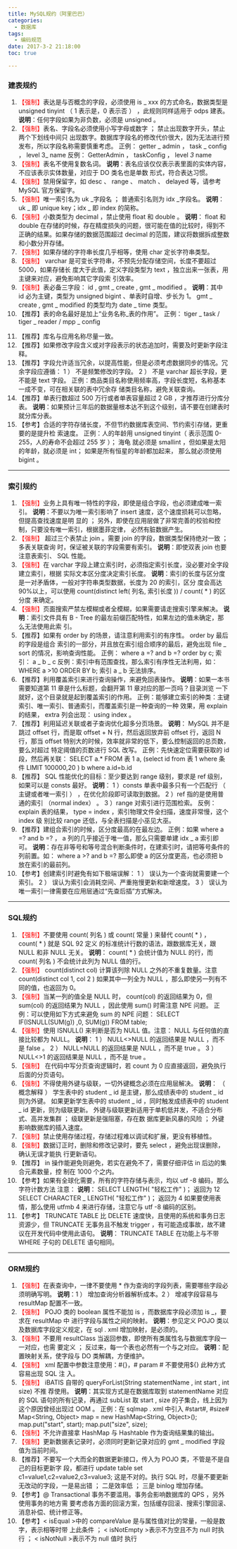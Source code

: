 ```yaml
---
title: MySQL规约（阿里巴巴）
categories:
  - 数据库
tags:
  - 编码规范
date: 2017-3-2 21:18:00
toc: true

---
```


###  建表规约
1. <font style="color:red">【强制】</font>表达是与否概念的字段，必须使用 is _ xxx 的方式命名，数据类型是 unsigned tinyint
（ 1 表示是，0 表示否 ） ，此规则同样适用于 odps 建表。
**说明**：任何字段如果为非负数，必须是 unsigned 。
2. <font style="color:red">【强制】</font>表名、字段名必须使用小写字母或数字 ； 禁止出现数字开头，禁止两个下划线中间只
出现数字。数据库字段名的修改代价很大，因为无法进行预发布，所以字段名称需要慎重考虑。
正例： getter _ admin ， task _ config ， level 3_ name
反例： GetterAdmin ， taskConfig ， level _3_ name
3. <font style="color:red">【强制】</font>表名不使用复数名词。
**说明**：表名应该仅仅表示表里面的实体内容，不应该表示实体数量，对应于 DO 类名也是单数
形式，符合表达习惯。
4. <font style="color:red">【强制】</font>禁用保留字，如 desc 、 range 、 match 、 delayed 等，请参考 MySQL 官方保留字。
5. <font style="color:red">【强制】</font>唯一索引名为 uk _字段名 ； 普通索引名则为 idx _字段名。
**说明**： uk _ 即  unique key；idx _ 即 index 的简称。
6. <font style="color:red">【强制】</font>小数类型为 decimal ，禁止使用 float 和 double 。
**说明**： float 和 double 在存储的时候，存在精度损失的问题，很可能在值的比较时，得到不
正确的结果。如果存储的数据范围超过 decimal 的范围，建议将数据拆成整数和小数分开存储。
7. <font style="color:red">【强制】</font>如果存储的字符串长度几乎相等，使用 char 定长字符串类型。
8. <font style="color:red">【强制】</font> varchar 是可变长字符串，不预先分配存储空间，长度不要超过 5000，如果存储长
度大于此值，定义字段类型为 text ，独立出来一张表，用主键来对应，避免影响其它字段索
引效率。
9. <font style="color:red">【强制】</font>表必备三字段： id ,  gmt _ create ,  gmt _ modified 。
**说明**：其中 id 必为主键，类型为 unsigned bigint 、单表时自增、步长为 1。 gmt _ create ,
gmt _ modified 的类型均为 date _ time 类型。
10. 【推荐】表的命名最好是加上“业务名称_表的作用”。
正例： tiger _ task /  tiger _ reader /  mpp _ config

<!-- more -->

11. 【推荐】库名与应用名称尽量一致。
12. 【推荐】如果修改字段含义或对字段表示的状态追加时，需要及时更新字段注释。
13. 【推荐】字段允许适当冗余，以提高性能，但是必须考虑数据同步的情况。冗余字段应遵循：
1 ） 不是频繁修改的字段。
2 ） 不是 varchar 超长字段，更不能是 text 字段。
正例：商品类目名称使用频率高，字段长度短，名称基本一成不变，可在相关联的表中冗余存
储类目名称，避免关联查询。
14. 【推荐】单表行数超过 500 万行或者单表容量超过 2 GB ，才推荐进行分库分表。
**说明**：如果预计三年后的数据量根本达不到这个级别，请不要在创建表时就分库分表。
15. 【参考】合适的字符存储长度，不但节约数据库表空间、节约索引存储，更重要的是提升检
索速度。
正例：人的年龄用 unsigned tinyint（ 表示范围 0-255，人的寿命不会超过 255 岁 ）； 海龟
就必须是 smallint ，但如果是太阳的年龄，就必须是 int； 如果是所有恒星的年龄都加起来，
那么就必须使用 bigint 。

---

###  索引规约
1. <font style="color:red">【强制】</font>业务上具有唯一特性的字段，即使是组合字段，也必须建成唯一索引。
**说明**：不要以为唯一索引影响了 insert 速度，这个速度损耗可以忽略，但提高查找速度是明
显的 ； 另外，即使在应用层做了非常完善的校验和控制，只要没有唯一索引，根据墨菲定律，
必然有脏数据产生。
2. <font style="color:red">【强制】</font> 超过三个表禁止 join 。需要 join 的字段，数据类型保持绝对一致 ； 多表关联查询
时，保证被关联的字段需要有索引。
**说明**：即使双表 join 也要注意表索引、 SQL 性能。
3. <font style="color:red">【强制】</font>在 varchar 字段上建立索引时，必须指定索引长度，没必要对全字段建立索引，根据
实际文本区分度决定索引长度。
**说明**：索引的长度与区分度是一对矛盾体，一般对字符串类型数据，长度为 20 的索引，区分
度会高达 90%以上，可以使用 count(distinct left( 列名, 索引长度 )) / count( * ) 的区分度
来确定。
4. <font style="color:red">【强制】</font>页面搜索严禁左模糊或者全模糊，如果需要请走搜索引擎来解决。
**说明**：索引文件具有 B - Tree 的最左前缀匹配特性，如果左边的值未确定，那么无法使用此索
引。
5. 【推荐】如果有 order by 的场景，请注意利用索引的有序性。 order by 最后的字段是组合
索引的一部分，并且放在索引组合顺序的最后，避免出现 file _ sort 的情况，影响查询性能。
正例： where a =?  and b =?  order by c; 索引： a _ b _ c
反例：索引中有范围查找，那么索引有序性无法利用，如： WHERE a >10  ORDER BY b; 索引
a _ b 无法排序。
6. 【推荐】利用覆盖索引来进行查询操作，来避免回表操作。
**说明**：如果一本书需要知道第 11 章是什么标题，会翻开第 11 章对应的那一页吗？目录浏览
一下就好，这个目录就是起到覆盖索引的作用。
正例：能够建立索引的种类：主键索引、唯一索引、普通索引，而覆盖索引是一种查询的一种
效果，用 explain 的结果， extra 列会出现： using index 。
7. 【推荐】利用延迟关联或者子查询优化超多分页场景。
**说明**： MySQL 并不是跳过 offset 行，而是取 offset + N 行，然后返回放弃前 offset 行，返回
N 行，那当 offset 特别大的时候，效率就非常的低下，要么控制返回的总页数，要么对超过
特定阈值的页数进行 SQL 改写。
正例：先快速定位需要获取的 id 段，然后再关联：
SELECT a.* FROM 表 1 a, (select id from 表 1 where 条件 LIMIT 100000,20 ) b where a.id=b.id
8. 【推荐】  SQL 性能优化的目标：至少要达到  range 级别，要求是 ref 级别，如果可以是 consts
最好。
**说明**：
1 ）consts 单表中最多只有一个匹配行 （ 主键或者唯一索引 ） ，在优化阶段即可读取到数据。
2 ）ref 指的是使用普通的索引 （normal index） 。
3 ）range 对索引进行范围检索。
反例： explain 表的结果， type = index ，索引物理文件全扫描，速度非常慢，这个 index 级
别比较 range 还低，与全表扫描是小巫见大巫。
9. 【推荐】建组合索引的时候，区分度最高的在最左边。
正例：如果 where a =?  and b =? ， a 列的几乎接近于唯一值，那么只需要单建 idx _ a 索引即
可。
**说明**：存在非等号和等号混合判断条件时，在建索引时，请把等号条件的列前置。如： where a >?
and b =? 那么即使 a 的区分度更高，也必须把 b 放在索引的最前列。
10. 【参考】创建索引时避免有如下极端误解：
1 ） 误认为一个查询就需要建一个索引。
2 ） 误认为索引会消耗空间、严重拖慢更新和新增速度。
3 ） 误认为唯一索引一律需要在应用层通过“先查后插”方式解决。

---

### SQL规约
1. <font style="color:red">【强制】</font>不要使用 count( 列名 ) 或 count( 常量 ) 来替代 count( * ) ， count( * ) 就是 SQL 92 定义
的标准统计行数的语法，跟数据库无关，跟 NULL 和非 NULL 无关。
**说明**： count( * ) 会统计值为 NULL 的行，而 count( 列名 ) 不会统计此列为 NULL 值的行。
2. <font style="color:red">【强制】</font> count(distinct col) 计算该列除 NULL 之外的不重复数量。注意  count(distinct
col 1,  col 2 ) 如果其中一列全为 NULL ，那么即使另一列有不同的值，也返回为 0。
3. <font style="color:red">【强制】</font>当某一列的值全是 NULL 时， count(col) 的返回结果为 0，但 sum(col) 的返回结果为
NULL ，因此使用 sum() 时需注意 NPE 问题。
正例：可以使用如下方式来避免 sum 的 NPE 问题： SELECT IF(ISNULL(SUM(g)) ,0, SUM(g))
FROM table;
4. <font style="color:red">【强制】</font>使用 ISNULL() 来判断是否为 NULL 值。注意： NULL 与任何值的直接比较都为 NULL。
**说明**：
1 ） NULL<>NULL 的返回结果是 NULL ，而不是 false 。
2 ） NULL=NULL 的返回结果是 NULL ，而不是 true 。
3 ） NULL<>1 的返回结果是 NULL ，而不是 true 。
5. <font style="color:red">【强制】</font> 在代码中写分页查询逻辑时，若 count 为 0 应直接返回，避免执行后面的分页语句。
6. <font style="color:red">【强制】</font>不得使用外键与级联，一切外键概念必须在应用层解决。
**说明**： （ 概念解释 ） 学生表中的 student _ id 是主键，那么成绩表中的 student _ id 则为外键。
如果更新学生表中的 student _ id ，同时触发成绩表中的 student _ id 更新，则为级联更新。
外键与级联更新适用于单机低并发，不适合分布式、高并发集群 ； 级联更新是强阻塞，存在数
据库更新风暴的风险 ； 外键影响数据库的插入速度。
7. <font style="color:red">【强制】</font>禁止使用存储过程，存储过程难以调试和扩展，更没有移植性。
8. <font style="color:red">【强制】</font>数据订正时，删除和修改记录时，要先 select ，避免出现误删除，确认无误才能执
行更新语句。
9. 【推荐】 in 操作能避免则避免，若实在避免不了，需要仔细评估 in 后边的集合元素数量，控
制在 1000 个之内。
10. 【参考】如果有全球化需要，所有的字符存储与表示，均以 utf -8 编码，那么字符计数方法
注意：
**说明**：
SELECT LENGTH( "轻松工作" )； 返回为 12
SELECT CHARACTER _ LENGTH( "轻松工作" )； 返回为 4
如果要使用表情，那么使用 utfmb 4 来进行存储，注意它与 utf -8 编码的区别。
11. 【参考】  TRUNCATE TABLE 比  DELETE 速度快，且使用的系统和事务日志资源少，但 TRUNCATE
无事务且不触发 trigger ，有可能造成事故，故不建议在开发代码中使用此语句。
**说明**： TRUNCATE TABLE 在功能上与不带  WHERE 子句的  DELETE 语句相同。

---

### ORM规约
1. <font style="color:red">【强制】</font>在表查询中，一律不要使用 * 作为查询的字段列表，需要哪些字段必须明确写明。
**说明**：1 ） 增加查询分析器解析成本。2 ） 增减字段容易与 resultMap 配置不一致。
2. <font style="color:red">【强制】</font> POJO 类的 boolean 属性不能加 is ，而数据库字段必须加 is _，要求在 resultMap 中
进行字段与属性之间的映射。
**说明**：参见定义 POJO 类以及数据库字段定义规定，在 sql . xml 增加映射，是必须的。
3. <font style="color:red">【强制】</font>不要用 resultClass 当返回参数，即使所有类属性名与数据库字段一一对应，也需
要定义 ； 反过来，每一个表也必然有一个与之对应。
**说明**：配置映射关系，使字段与 DO 类解耦，方便维护。
4. <font style="color:red">【强制】</font> xml 配置中参数注意使用：#{}，# param # 不要使用${} 此种方式容易出现 SQL 注
入。
5. <font style="color:red">【强制】</font> iBATIS 自带的 queryForList(String statementName , int start , int size) 不推
荐使用。
**说明**：其实现方式是在数据库取到 statementName 对应的 SQL 语句的所有记录，再通过 subList
取 start , size 的子集合，线上因为这个原因曾经出现过 OOM 。
正例：在 sqlmap . xml 中引入 #start#, #size#
Map<String, Object> map = new HashMap<String, Object>();
map.put("start", start);
map.put("size", size);
6. <font style="color:red">【强制】</font>不允许直接拿 HashMap 与 Hashtable 作为查询结果集的输出。
7. <font style="color:red">【强制】</font>更新数据表记录时，必须同时更新记录对应的 gmt _ modified 字段值为当前时间。
8. 【推荐】不要写一个大而全的数据更新接口，传入为 POJO 类，不管是不是自己的目标更新字
段，都进行 update table set c1=value1,c2=value2,c3=value3;  这是不对的。执行 SQL
时，尽量不要更新无改动的字段，一是易出错 ； 二是效率低 ； 三是 binlog 增加存储。
9. 【参考】@ Transactional 事务不要滥用。事务会影响数据库的 QPS ，另外使用事务的地方需
要考虑各方面的回滚方案，包括缓存回滚、搜索引擎回滚、消息补偿、统计修正等。
10. 【参考】< isEqual >中的 compareValue 是与属性值对比的常量，一般是数字，表示相等时带
上此条件 ； < isNotEmpty >表示不为空且不为 null 时执行 ； < isNotNull >表示不为 null 值时
执行